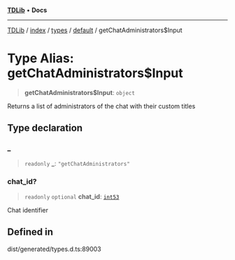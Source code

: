 [**TDLib**](../../../../../../README.md) • **Docs**

***

[TDLib](../../../../../../modules.md) / [index](../../../../../README.md) / [types](../../../README.md) / [default](../README.md) / getChatAdministrators$Input

# Type Alias: getChatAdministrators$Input

> **getChatAdministrators$Input**: `object`

Returns a list of administrators of the chat with their custom titles

## Type declaration

### \_

> `readonly` **\_**: `"getChatAdministrators"`

### chat\_id?

> `readonly` `optional` **chat\_id**: [`int53`](int53.md)

Chat identifier

## Defined in

dist/generated/types.d.ts:89003
